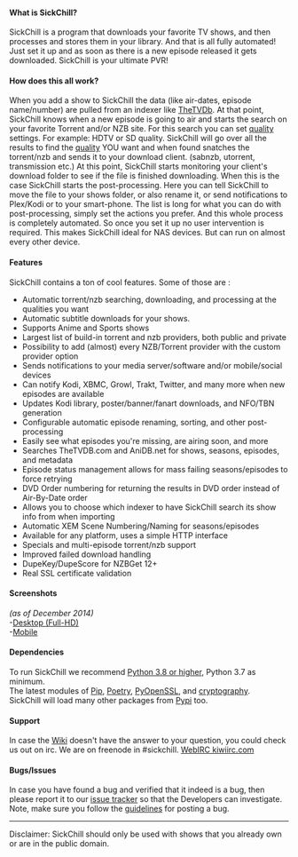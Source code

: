 #### What is SickChill?

SickChill is a program that downloads your favorite TV shows, and then processes and stores them in your library.
And that is all fully automated! Just set it up and as soon as there is a new episode released it gets downloaded. SickChill is your ultimate PVR!

#### How does this all work?

When you add a show to SickChill the data (like air-dates, episode name/number) are pulled from an indexer like [TheTVDb](http://thetvdb.com/). At that point, SickChill knows when a new episode is going to air and starts the search on your favorite Torrent and/or NZB site. For this search you can set [quality](Quality-Settings.md) settings. For example: HDTV or SD quality. SickChill will go over all the results to find the [quality](Quality-Settings.md) YOU want and when found snatches the torrent/nzb and sends it to your download client. (sabnzb, utorrent, transmission etc.) At this point, SickChill starts monitoring your client's download folder to see if the file is finished downloading. When this is the case SickChill starts the post-processing. Here you can tell SickChill to move the file to your shows folder, or also rename it, or send notifications to Plex/Kodi or to your smart-phone. The list is long for what you can do with post-processing, simply set the actions you prefer.
And this whole process is completely automated. So once you set it up no user intervention is required.
This makes SickChill ideal for NAS devices. But can run on almost every other device.

#### Features

SickChill contains a ton of cool features. Some of those are :

- Automatic torrent/nzb searching, downloading, and processing at the qualities you want
- Automatic subtitle downloads for your shows.
- Supports Anime and Sports shows
- Largest list of build-in torrent and nzb providers, both public and private
- Possibility to add (almost) every NZB/Torrent provider with the custom provider option
- Sends notifications to your media server/software and/or mobile/social devices
- Can notify Kodi, XBMC, Growl, Trakt, Twitter, and many more when new episodes are available
- Updates Kodi library, poster/banner/fanart downloads, and NFO/TBN generation
- Configurable automatic episode renaming, sorting, and other post-processing
- Easily see what episodes you're missing, are airing soon, and more
- Searches TheTVDB.com and AniDB.net for shows, seasons, episodes, and metadata
- Episode status management allows for mass failing seasons/episodes to force retrying
- DVD Order numbering for returning the results in DVD order instead of Air-By-Date order
- Allows you to choose which indexer to have SickChill search its show info from when importing
- Automatic XEM Scene Numbering/Naming for seasons/episodes
- Available for any platform, uses a simple HTTP interface
- Specials and multi-episode torrent/nzb support
- Improved failed download handling
- DupeKey/DupeScore for NZBGet 12+
- Real SSL certificate validation

#### Screenshots

_(as of December 2014)_<br/> -[Desktop (Full-HD)](http://imgur.com/a/4fpBk)<br> -[Mobile](http://imgur.com/a/WPyG6)

#### Dependencies

To run SickChill we recommend [Python 3.8 or higher](https://www.python.org/downloads/), Python 3.7 as minimum.  
The latest modules of [Pip](https://pypi.org/project/pip),
[Poetry](https://pypi.org/project/poetry), [PyOpenSSL](https://pypi.python.org/pypi/pyOpenSSL), and [cryptography](https://pypi.python.org/pypi/cryptography).  
SickChill will load many other packages from [Pypi](https://pypi.org/) too.

#### Support

In case the [Wiki](https://github.com/SickChill/SickChill/wiki) doesn't have the answer to your question, you could check us out on irc.
We are on freenode in #sickchill. [WebIRC kiwiirc.com](https://kiwiirc.com/client/irc.freenode.net/?theme=basic#sickchill)

#### Bugs/Issues

In case you have found a bug and verified that it indeed is a bug, then please report it to our [issue tracker](https://github.com/SickChill/SickChill) so that the Developers can investigate.  
Note, make sure you follow the [guidelines](https://github.com/SickChill/SickChill#submitting-a-bugissue-ticket) for posting a bug.

---

Disclaimer: SickChill should only be used with shows that you already own or are in the public domain.
